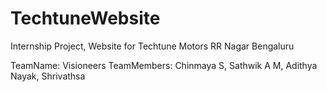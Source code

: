 # TechtuneWebsite
Internship Project, Website for Techtune Motors RR Nagar Bengaluru

TeamName: Visioneers
TeamMembers: Chinmaya S, Sathwik A M, Adithya Nayak, Shrivathsa
